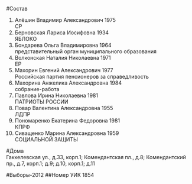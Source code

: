 #Состав
1. Алёшин Владимир Александрович 1975   
    СР
2. Берновская Лариса Иосифовна 1934   
    ЯБЛОКО
3. Бондарева Ольга Владимировна 1964   
    представительный орган муниципального образования
4. Волконская Наталия Николаевна 1971   
    ЕР
5. Махорин Евгений Александрович 1977   
    Российская партия пенсионеров за справедливость
6. Махорина Анжелика Александровна 1984   
    собрание-работа
7. Павлова Ирина Николаевна 1981   
    ПАТРИОТЫ РОССИИ
8. Повар Валентина Александровна 1955   
    ЛДПР
9. Пономаренко Екатерина Федоровна 1981   
    КПРФ
10. Сиващенко Марина Александровна 1959   
    СОЦИАЛЬНОЙ ЗАЩИТЫ

#Дома  
Гаккелевская ул., д.33, корп.1; Комендантская пл., д.8; Комендантский пр., д.7, корп.1; д.9; д.10, корп.1; д.11

#Выборы-2012
##Номер УИК
1854

